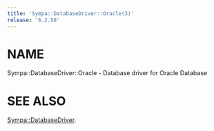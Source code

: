 ```yaml
---
title: 'Sympa::DatabaseDriver::Oracle(3)'
release: '6.2.58'
---
```


# NAME

Sympa::DatabaseDriver::Oracle - Database driver for Oracle Database

# SEE ALSO

[Sympa::DatabaseDriver](./Sympa-DatabaseDriver.3.md).
